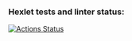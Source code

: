 ### Hexlet tests and linter status:
[![Actions Status](https://github.com/HBirdman/java-project-72/actions/workflows/hexlet-check.yml/badge.svg)](https://github.com/HBirdman/java-project-72/actions)